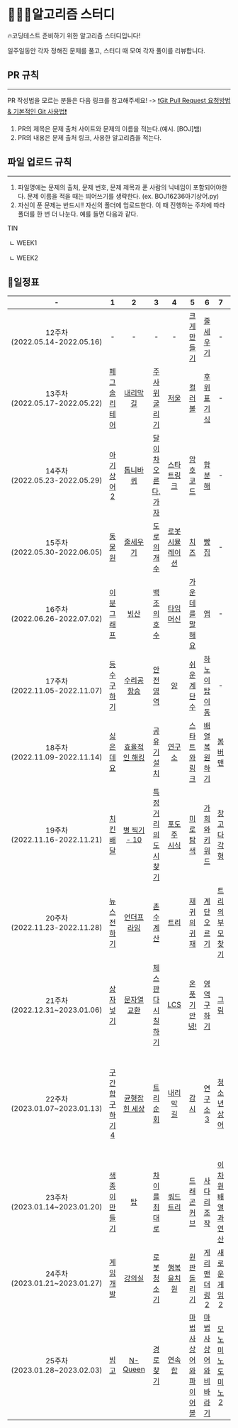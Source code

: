 # 🧑🏻‍💻알고리즘 스터디



🔥코딩테스트 준비하기 위한 알고리즘 스터디입니다! 


일주일동안 각자 정해진 문제를 풀고, 스터디 때 모여 각자 풀이를 리뷰합니다.


## PR 규칙 

----

PR 작성법을 모르는 분들은 다음 링크를 참고해주세요! -> [❗️Git Pull Request 요청방법 & 기본적인 Git 사용법❗️](https://ripple-value-a3e.notion.site/Git-88264725a7134d35b77478e55e7bdb1f)

1. PR의 제목은 문제 출처 사이트와 문제의 이름을 적는다.(예시. [BOJ]뱀)  
2. PR의 내용은 문제 출처 링크, 사용한 알고리즘을 적는다. 





## 파일 업로드 규칙

----

1. 파일명에는 문제의 출처, 문제 번호, 문제 제목과 푼 사람의 닉네임이 포함되어야한다. 문제 이름을 적을 때는 띄어쓰기를 생략한다. (ex. BOJ16236아기상어.py)
2. 자신이 푼 문제는 반드시!! 자신의 폴더에 업로드한다. 이 때 진행하는 주차에 따라 폴더를 한 번 더 나눈다. 예를 들면 다음과 같다.

TIN

​	ㄴ WEEK1

​	ㄴ WEEK2


## 📆일정표
|-|1|2|3|4|5|6|7|8|9|10|11|12|
|:---:|:---:|:---:|:---:|:---:|:---:|:---:|:---:|:---:|:---:|:---:|:---:|:---:|
|12주차<br/>(2022.05.14-2022.05.16)|-|-|-|-|[크게만들기](https://www.acmicpc.net/problem/2812)|[줄 세우기](https://www.acmicpc.net/problem/2252)|-|-|-|-|-|-|
|13주차<br/>(2022.05.17-2022.05.22)|[페그 솔리테어](https://www.acmicpc.net/problem/9207)|[내리막길](https://www.acmicpc.net/problem/1520)|[주사위 굴리기](https://www.acmicpc.net/problem/14499)|[저울](https://www.acmicpc.net/problem/10159)|[컬러볼](https://www.acmicpc.net/problem/10800)|[후위 표기식](https://www.acmicpc.net/problem/1918)|-|-|-|-|-|-|
|14주차<br/>(2022.05.23-2022.05.29)|[아기상어2](https://www.acmicpc.net/problem/17086)|[톱니바퀴](https://www.acmicpc.net/problem/14891)|[달이 차오른다, 가자](https://www.acmicpc.net/problem/1194)|[스타트링크](https://www.acmicpc.net/problem/5014)|[암호코드](https://www.acmicpc.net/problem/2011)|[합분해](https://www.acmicpc.net/problem/2225)|-|-|-|-|-|-|
|15주차<br/>(2022.05.30-2022.06.05)|[동물원](https://www.acmicpc.net/problem/1309)|[줄세우기](https://www.acmicpc.net/problem/2631)|[도로의 개수](https://www.acmicpc.net/problem/1577)|[로봇 시뮬레이션](https://www.acmicpc.net/problem/2174)|[치즈](https://www.acmicpc.net/problem/2638)|[빵집](https://www.acmicpc.net/problem/3109)|-|-|-|-|-|-|
|16주차<br/>(2022.06.26-2022.07.02)|[이분 그래프](https://www.acmicpc.net/problem/1707)|[빙산](https://www.acmicpc.net/problem/2573)|[백조의 호수](https://www.acmicpc.net/problem/3197)|[타임머신](https://www.acmicpc.net/problem/11657)|[가운데를 말해요](https://www.acmicpc.net/problem/1655)|[앱](https://www.acmicpc.net/problem/7579)|-|-|-|-|-|-|
|17주차<br/>(2022.11.05-2022.11.07)|[등수 구하기](https://www.acmicpc.net/problem/1205)|[수리공 항승](https://www.acmicpc.net/problem/1449)|[안전 영역](https://www.acmicpc.net/problem/2468)|[양](https://www.acmicpc.net/problem/3184)|[쉬운 계단 수](https://www.acmicpc.net/problem/10844)|[하노이 탑 이동 ](https://www.acmicpc.net/problem/11729)|-|-|-|-|-|-|
|18주차<br/>(2022.11.09-2022.11.14)|[싫은데요](https://www.acmicpc.net/problem/25916)|[효율적인 해킹](https://www.acmicpc.net/problem/1325)|[공유기 설치](https://www.acmicpc.net/problem/2110)|[연구소](https://www.acmicpc.net/problem/14502)|[스타트와 링크](https://www.acmicpc.net/problem/14889)|[배열 복원하기](https://www.acmicpc.net/problem/16967)|[봄버맨](https://www.acmicpc.net/problem/16918)|[컴백홈](https://www.acmicpc.net/problem/1189)|[적록색약](https://www.acmicpc.net/problem/10026)|[다리놓기](https://www.acmicpc.net/problem/1010)|[DNA](https://www.acmicpc.net/problem/1969)|[Four Squares](https://www.acmicpc.net/problem/17626)|
|19주차<br/>(2022.11.16-2022.11.21)|[치킨 배달](https://www.acmicpc.net/problem/15686)|[별 찍기 - 10](https://www.acmicpc.net/problem/2447)|[특정 거리의 도시 찾기](https://www.acmicpc.net/problem/18352)|[포도주 시식](https://www.acmicpc.net/problem/2156)|[미로 탐색](https://www.acmicpc.net/problem/2178)|[가희와 키워드](https://www.acmicpc.net/problem/22233)|[창고 다각형](https://www.acmicpc.net/problem/2304)|[베스트 셀러](https://www.acmicpc.net/problem/1302)|[앨범정리](https://www.acmicpc.net/problem/20541)|[퇴사](https://www.acmicpc.net/problem/14501)|[상어 초등학교](https://www.acmicpc.net/problem/21608)|[연산자 끼워넣기](https://www.acmicpc.net/problem/14888)|
|20주차<br/>(2022.11.23-2022.11.28)|[뉴스 전하기](https://www.acmicpc.net/problem/1135)|[언더프라임](https://www.acmicpc.net/problem/1124)|[촌수계산](https://www.acmicpc.net/problem/2644)|[트리](https://www.acmicpc.net/problem/1068)|[재귀의 귀재](https://www.acmicpc.net/problem/25501)|[계단 오르기](https://www.acmicpc.net/problem/2579)|[트리의 부모 찾기](https://www.acmicpc.net/problem/11725)|[스택 수열](https://www.acmicpc.net/problem/1874)|||||
|21주차<br/>(2022.12.31~2023.01.06)|[상자 넣기](https://www.acmicpc.net/problem/1965)|[문자열 교환](https://www.acmicpc.net/problem/1522)|[체스판 다시 칠하기](https://www.acmicpc.net/problem/1018)|[LCS](https://www.acmicpc.net/problem/9251)|[온풍기 안녕!](https://www.acmicpc.net/problem/23289)|[영역 구하기](https://www.acmicpc.net/problem/2583)|[그림](https://www.acmicpc.net/problem/1926)|[확장 게임](https://www.acmicpc.net/problem/16920)|[오큰수](https://www.acmicpc.net/problem/17298)|[쇠막대기](https://www.acmicpc.net/problem/10799)|[카드 구매하기](https://www.acmicpc.net/problem/11052)|[트리의 지름](https://www.acmicpc.net/problem/1967)|
|22주차<br/>(2023.01.07~2023.01.13)|[구간 합 구하기 4](https://www.acmicpc.net/problem/11659)|[균형잡힌 세상](https://www.acmicpc.net/problem/4949)|[트리 순회](https://www.acmicpc.net/problem/1991)|[내리막 길](https://www.acmicpc.net/problem/1520)|[감시](https://www.acmicpc.net/problem/15683)|[연구소3](https://www.acmicpc.net/problem/17142)|[청소년 상어](https://www.acmicpc.net/problem/19236)|[컨베이어 벨트 위의 로봇](https://www.acmicpc.net/problem/20055)|[에디터](https://www.acmicpc.net/problem/1406)|[부등호](https://www.acmicpc.net/problem/2529)|[빗물](https://www.acmicpc.net/problem/14719)|[극장 좌석](https://www.acmicpc.net/problem/2302)|
|23주차<br/>(2023.01.14~2023.01.20)|[색종이 만들기](https://www.acmicpc.net/problem/2630)|[탑](https://www.acmicpc.net/problem/2493)|[차이를 최대로](https://www.acmicpc.net/problem/10819)|[쿼드트리](https://www.acmicpc.net/problem/1992)|[드래곤 커브](https://www.acmicpc.net/problem/15685)|[사다리 조작](https://www.acmicpc.net/problem/15684)|[이차원 배열과 연산](https://www.acmicpc.net/problem/17140)|[어른 상어](https://www.acmicpc.net/problem/19237)|[나이트의 이동](https://www.acmicpc.net/problem/7562)|[주식](https://www.acmicpc.net/problem/11501)|[전깃줄](https://www.acmicpc.net/problem/2565)|[여행 가자](https://www.acmicpc.net/problem/1976)|
|24주차<br/>(2023.01.21~2023.01.27)|[게임 개발](https://www.acmicpc.net/problem/1516)|[강의실](https://www.acmicpc.net/problem/1374)|[로봇 청소기](https://www.acmicpc.net/problem/14503)|[행복 유치원](https://www.acmicpc.net/problem/13164)|[원판 돌리기](https://www.acmicpc.net/problem/17822)|[게리맨더링2](https://www.acmicpc.net/problem/17779)|[새로운 게임2](https://www.acmicpc.net/problem/17837)|[나무 재테크](https://www.acmicpc.net/problem/16235)|
|25주차<br/>(2023.01.28~2023.02.03)|[빙고](https://www.acmicpc.net/problem/2578)|[N-Queen](https://www.acmicpc.net/problem/9663)|[경로찾기](https://www.acmicpc.net/problem/11403)|[연속합](https://www.acmicpc.net/problem/1912)|[마법사 상어와 파이어볼](https://www.acmicpc.net/problem/20056)|[마법사 상어와 비바라기](https://www.acmicpc.net/problem/21610)|[모노미노도미노2](https://www.acmicpc.net/problem/20061)|[주사위 윷놀이](https://www.acmicpc.net/problem/17825)|
